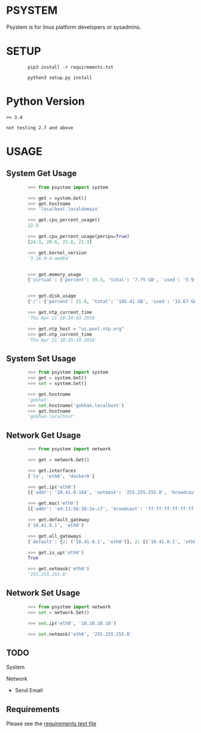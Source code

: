 # PSYSTEM

Psystem is for linux platform developers or sysadmins.

# SETUP

```
        pip3 install -r requirements.txt

        python3 setup.py install
```

# Python Version

```
>= 3.4

not testing 2.7 and above
```

# USAGE

## System Get Usage

```python
        >>> from psystem import system

        >>> get = system.Get()
        >>> get.hostname
        >>> 'localhost.localdomain'

        >>> get.cpu_percent_usage()
        22.5

        >>> get.cpu_percent_usage(percpu=True)
        [24.3, 20.6, 23.8, 21.3]

        >>> get.kernel_version
        '3.16.0-4-amd64'


        >>> get.memory_usage
        {'virtual': {'percent': 39.3, 'total': '7.75 GB', 'used': '5.91 GB', 'free': '1.84 GB'}, 'swap': {'percent': 0.0, 'total': '4.57 GB', 'used': '0', 'free': '4.57 GB'}}


        >>> get.disk_usage
        {'/': {'percent': 31.0, 'total': '105.41 GB', 'used': '32.67 GB', 'free': '67.36 GB'}}

        >>> get.ntp_current_time
        'Thu Apr 21 10:34:43 2016'

        >>> get.ntp_host = "us.pool.ntp.org"
        >>> get.ntp_current_time
        'Thu Apr 21 10:35:10 2016'

```

## System Set Usage

```python
        >>> from psystem import system
        >>> get = system.Get()
        >>> set = system.Set()

        >>> get.hostname
        'gokhan'
        >>> set.hostname('gokhan.localhost')
        >>> get.hostname
        'gokhan.localhost'


```

## Network Get Usage

```python
        >>> from psystem import network

        >>> get = network.Get()

        >>> get.interfaces
        ['lo', 'eth0', 'docker0']

        >>> get.ip('eth0')
        [{'addr': '10.41.0.164', 'netmask': '255.255.255.0', 'broadcast': '10.41.0.255'}]

        >>> get.mac('eth0')
        [{'addr': 'e4:11:5b:30:2e:c7', 'broadcast': 'ff:ff:ff:ff:ff:ff'}]

        >>> get.default_gateway
        ('10.41.0.1', 'eth0')

        >>> get.all_gateways
        {'default': {2: ('10.41.0.1', 'eth0')}, 2: [('10.41.0.1', 'eth0', True)]}

        >>> get.is_up('eth0')
        True

        >>> get.netmask('eth0')
        '255.255.255.0'
```

## Network Set Usage

```python
        >>> from psystem import network
        >>> set = network.Set()

        >>> set.ip('eth0', '10.10.10.10')

        >>> set.netmask('eth0', '255.255.255.0'
```

## TODO

System

Network

- Send Email

## Requirements

Please see the [requirements text file](requirements.txt)
